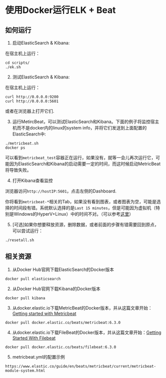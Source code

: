 使用Docker运行ELK + Beat
===============================

如何运行
-------------------------------

1. 启动ElasticSearch & Kibana:

在宿主机上运行：

```
cd scripts/
./ek.sh
```

2. 测试ElasticSearch & Kibana:

在宿主机上运行：

```
curl http://0.0.0.0:9200
curl http://0.0.0.0:5601
```

或者在浏览器上打开它们.

3. 运行MetircBeat，可以测试ElasticSearch和Kibana。下面的例子将监控宿主机而不是docker内的linux的system info，并将它们发送到上面配置的ElasticSearch中:

```
./metricbeat.sh
docker ps
```

可以看到`metricbeat_test`容器正在运行，如果没有，就等一会儿再次运行它，可能因为ElasticSearch和Kibana的启动需要一定的时间，而这时候启动MetricBeat将导致失败。

4. 打开Kibana查看监控

浏览器访问`http://hostIP:5601`，点击左侧的Dashboard.

你将看到`metricbeat-*`相关的Tab，如果没有看到图表，或者图表为空，可能是选择的时间段有错。系统默认选择的是`Last 15 minutes`，但是可能因为虚拟机（特别是Windows的HyperV+Linux）中的时间不对。（可以参考[这里](../../linux/centos/utctime.md)）

5. [可选]如果你想要释放资源，删除数据，或者前面的步骤有错需要回到原点，可以尝试运行：

```
./resetall.sh
```

相关资源
-------------------------------

1. 从Docker Hub官网下载ElasticSearch的Docker版本

```
docker pull elasticsearch
```

2. 从Docker Hub官网下载Kibana的Docker版本

```
docker pull kibana
```

3. 从docker.elastic.io下载MetricBeat的Docker版本，并从这篇文章开始：[Getting started with Metricbeat](https://www.elastic.co/guide/en/beats/metricbeat/current/metricbeat-getting-started.html)

```
docker pull docker.elastic.co/beats/metricbeat:6.3.0
```

4. 从docker.elastic.io下载FileBeat的Docker版本，并从这篇文章开始：[Getting Started With Filebeat](https://www.elastic.co/guide/en/beats/filebeat/current/filebeat-getting-started.html)

```
docker pull docker.elastic.co/beats/filebeat:6.3.0
```

5. metricbeat.yml的配置示例

```
https://www.elastic.co/guide/en/beats/metricbeat/current/metricbeat-module-system.html
```
